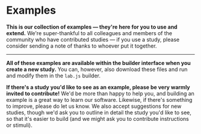 # Examples

**This is our collection of examples — they're here for you to use and extend.** We're super-thankful to all colleagues and members of the community who have contributed studies — if you use a study, please consider sending a note of thanks to whoever put it together.

----

**All of these examples are available within the builder interface when you create a new study.** You can, however, also download these files and run and modify them in the `lab.js` builder.

**If there's a study you'd like to see as an example, please be very warmly invited to contribute!** We'd be more than happy to help you, and building an example is a great way to learn our software. Likewise, if there's something to improve, please do let us know. We also accept suggestions for new studies, though we'd ask you to outline in detail the study you'd like to see, so that it's easier to build (and we might ask you to contribute instructions or stimuli).
